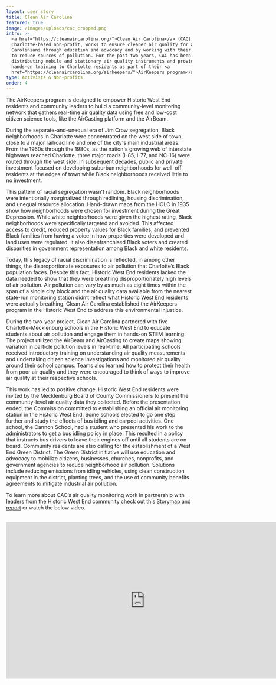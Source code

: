 ```yaml
---
layout: user_story
title: Clean Air Carolina
featured: true
image: /images/uploads/cac_cropped.png
intro: >-
  <a href="https://cleanaircarolina.org/">Clean Air Carolina</a> (CAC), a
  Charlotte-based non-profit, works to ensure cleaner air quality for all North
  Carolinians through education and advocacy and by working with their partners
  to reduce sources of pollution. For the past two years, CAC has been
  distributing mobile and stationary air quality instruments and providing
  hands-on training to Charlotte residents as part of their <a
  href="https://cleanaircarolina.org/airkeepers/">AirKeepers program</a>.
type: Activists & Non-profits
order: 4
---
```

The AirKeepers program is designed to empower Historic West End residents and community leaders to build a community-level monitoring network that gathers real-time air quality data using free and low-cost citizen science tools, like the AirCasting platform and the AirBeam.

During the separate-and-unequal era of Jim Crow segregation, Black neighborhoods in Charlotte were concentrated on the west side of town, close to a major railroad line and one of the city's main industrial areas. From the 1960s through the 1980s, as the nation's growing web of interstate highways reached Charlotte, three major roads (I-85, I-77, and NC-16) were routed through the west side. In subsequent decades, public and private investment focused on developing suburban neighborhoods for well-off residents at the edges of town while Black neighborhoods received little to no investment.

This pattern of racial segregation wasn’t random. Black neighborhoods were intentionally marginalized through redlining, housing discrimination, and unequal resource allocation. Hand-drawn maps from the HOLC in 1935 show how neighborhoods were chosen for investment during the Great Depression. While white neighborhoods were given the highest rating, Black neighborhoods were specifically targeted and avoided. This affected access to credit, reduced property values for Black families, and prevented Black families from having a voice in how properties were developed and land uses were regulated. It also disenfranchised Black voters and created disparities in government representation among Black and white residents.

Today, this legacy of racial discrimination is reflected, in among other things, the disproportionate exposures to air pollution that Charlotte’s Black population faces. Despite this fact, Historic West End residents lacked the data needed to show that they were breathing disproportionately high levels of air pollution. Air pollution can vary by as much as eight times within the span of a single city block and the air quality data available from the nearest state-run monitoring station didn’t reflect what Historic West End residents were actually breathing. Clean Air Carolina established the AirKeepers program in the Historic West End to address this environmental injustice.

During the two-year project, Clean Air Carolina partnered with five Charlotte-Mecklenburg schools in the Historic West End to educate students about air pollution and engage them in hands-on STEM learning. The project utilized the AirBeam and AirCasting to create maps showing variation in particle pollution levels in real-time. All participating schools received introductory training on understanding air quality measurements and undertaking citizen science investigations and monitored air quality around their school campus. Teams also learned how to protect their health from poor air quality and they were encouraged to think of ways to improve air quality at their respective schools.

This work has led to positive change. Historic West End residents were invited by the Mecklenburg Board of County Commissioners to present the community-level air quality data they collected. Before the presentation ended, the Commission committed to establishing an official air monitoring station in the Historic West End. Some schools elected to go one step further and study the effects of bus idling and carpool activities. One school, the Cannon School, had a student who presented his work to the administrators to get a bus idling policy in place. This resulted in a policy that instructs bus drivers to leave their engines off until all students are on board. Community residents are also calling for the establishment of a West End Green District. The Green District initiative will use education and advocacy to mobilize citizens, businesses, churches, nonprofits, and government agencies to reduce neighborhood air pollution. Solutions include reducing emissions from idling vehicles, using clean construction equipment in the district, planting trees, and the use of community benefits agreements to mitigate industrial air pollution.

To learn more about CAC’s air quality monitoring work in partnership with leaders from the Historic West End community check out this <a href="https://storymaps.arcgis.com/stories/5071792639ef47729fad54da835d37d3">Storymap</a> and <a href="https://drive.google.com/file/d/1XGwXe27TMmzAxyB-BYpyftykNyrFYTRz/view">report</a> or watch the below video.\
<br/>

<iframe width="752" height="424" src="https://www.youtube-nocookie.com/embed/mhQ4Kk3oq9o" frameborder="0" allow="accelerometer; autoplay; encrypted-media; gyroscope; picture-in-picture" allowfullscreen></iframe>
